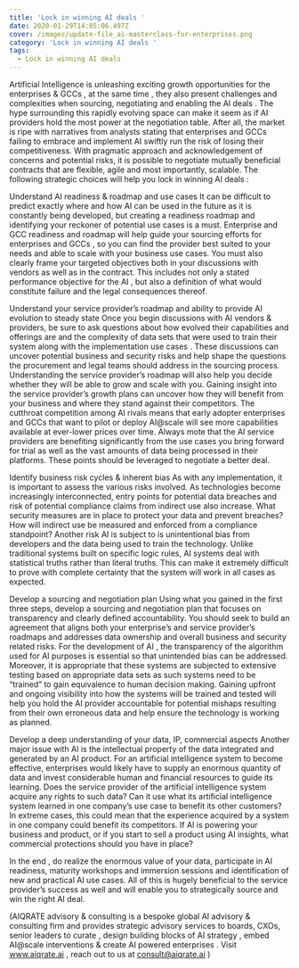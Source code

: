 ```yaml
---
title: 'Lock in winning AI deals '
date: 2020-01-29T14:05:06.497Z
cover: /images/update-file_ai-masterclass-for-enterprises.png
category: 'Lock in winning AI deals '
tags:
  - Lock in winning AI deals
---
```

Artificial Intelligence is unleashing exciting growth opportunities for the enterprises & GCCs , at the same time , they also present challenges and complexities when sourcing, negotiating and enabling the AI deals . The hype surrounding this rapidly evolving space can make it seem as if AI providers hold the most power at the negotiation table. After all, the market is ripe with narratives from analysts stating that enterprises and GCCs failing to embrace and implement AI swiftly run the risk of losing their competitiveness. With pragmatic approach and acknowledgement of concerns and potential risks, it is possible to negotiate mutually beneficial contracts that are flexible, agile and most importantly, scalable. The following strategic choices will help you lock in winning AI deals :

Understand AI readiness & roadmap and use cases
It can be difficult to predict exactly where and how AI can be used in the future as it is constantly being developed, but creating a readiness roadmap and identifying your reckoner of potential use cases is a must. Enterprise and GCC readiness and roadmap will help guide your sourcing efforts for enterprises and GCCs , so you can find the provider best suited to your needs and able to scale with your business use cases. You must also clearly frame your targeted objectives both in your discussions with vendors as well as in the contract. This includes not only a stated performance objective for the AI , but also a definition of what would constitute failure and the legal consequences thereof.

Understand your service provider’s roadmap and ability to provide AI evolution to steady state
Once you begin discussions with AI vendors & providers, be sure to ask questions about how evolved their capabilities and offerings are and the complexity of data sets that were used to train their system along with the implementation use cases . These discussions can uncover potential business and security risks and help shape the questions the procurement and legal teams should address in the sourcing process. Understanding the service provider’s roadmap will also help you decide whether they will be able to grow and scale with you. Gaining insight into the service provider’s growth plans can uncover how they will benefit from your business and where they stand against their competitors. The cutthroat competition among AI rivals means that early adopter enterprises and GCCs that want to pilot or deploy AI@scale will see more capabilities available at ever-lower prices over time. Always mote that the AI service providers are benefiting significantly from the use cases you bring forward for trial as well as the vast amounts of data being processed in their platforms. These points should be leveraged to negotiate a better deal.

Identify business risk cycles & inherent bias
As with any implementation, it is important to assess the various risks involved. As technologies become increasingly interconnected, entry points for potential data breaches and risk of potential compliance claims from indirect use also increase. What security measures are in place to protect your data and prevent breaches? How will indirect use be measured and enforced from a compliance standpoint? Another risk AI is subject to is unintentional bias from developers and the data being used to train the technology. Unlike traditional systems built on specific logic rules, AI systems deal with statistical truths rather than literal truths. This can make it extremely difficult to prove with complete certainty that the system will work in all cases as expected.

Develop a sourcing and negotiation plan
Using what you gained in the first three steps, develop a sourcing and negotiation plan that focuses on transparency and clearly defined accountability. You should seek to build an agreement that aligns both your enterprise’s and service provider’s roadmaps and addresses data ownership and overall business and security related risks. For the development of AI , the transparency of the algorithm used for AI purposes is essential so that unintended bias can be addressed. Moreover, it is appropriate that these systems are subjected to extensive testing based on appropriate data sets as such systems need to be “trained” to gain equivalence to human decision making. Gaining upfront and ongoing visibility into how the systems will be trained and tested will help you hold the AI provider accountable for potential mishaps resulting from their own erroneous data and help ensure the technology is working as planned.

Develop a deep understanding of your data, IP, commercial aspects
Another major issue with AI is the intellectual property of the data integrated and generated by an AI product. For an artificial intelligence system to become effective, enterprises would likely have to supply an enormous quantity of data and invest considerable human and financial resources to guide its learning. Does the service provider of the artificial intelligence system acquire any rights to such data? Can it use what its artificial intelligence system learned in one company’s use case to benefit its other customers? In extreme cases, this could mean that the experience acquired by a system in one company could benefit its competitors. If AI is powering your business and product, or if you start to sell a product using AI insights, what commercial protections should you have in place?

In the end , do realize the enormous value of your data, participate in AI readiness, maturity workshops and immersion sessions and identification of new and practical AI use cases. All of this is hugely beneficial to the service provider’s success as well and will enable you to strategically source and win the right AI deal.

(AIQRATE advisory & consulting is a bespoke global AI advisory & consulting firm and provides strategic advisory services to boards, CXOs, senior leaders to curate , design building blocks of AI strategy , embed AI@scale interventions & create AI powered enterprises . Visit www.aiqrate.ai , reach out to us at consult@aiqrate.ai )
